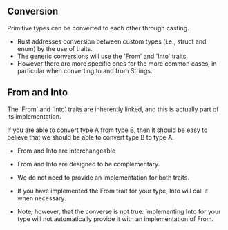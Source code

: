 ## Conversion

Primitive types can be converted to each other through casting.

- Rust addresses conversion between custom types (i.e., struct and enum) by the use of traits.
- The generic conversions will use the 'From' and 'Into' traits.
- However there are more specific ones for the more common cases, in particular when converting to and from Strings.

## From and Into

The 'From' and 'Into' traits are inherently linked, and this is actually part of its implementation.

If you are able to convert type A from type B, then it should be easy to believe that we should be able to convert type
B to type A.

- From and Into are interchangeable

- From and Into are designed to be complementary.
- We do not need to provide an implementation for both traits.
- If you have implemented the From trait for your type, Into will call it when necessary.
- Note, however, that the converse is not true: implementing Into for your type will not automatically provide it with
  an implementation of From.